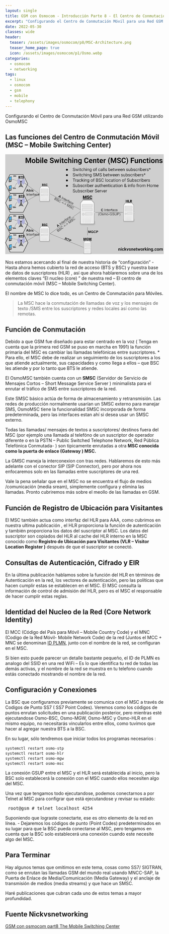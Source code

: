 ```yaml
---
layout: single
title: GSM con Osmocom - Introducción Parte 8 - El Centro de Conmutación Móvil (MSC-The Mobil Switching Center) 
excerpt: "Configurando el Centro de Conmutación Móvil para una Red GSM utilizando OsmoMSC"
date: 2022-05-30
classes: wide
header:
  teaser: /assets/images/osmocom/p8/MSC-Architecture.png
  teaser_home_page: true
  icon: /assets/images/osmocom/p1/Osmo.webp
categories:
  - osmocom
  - networking
tags:
  - linux
  - osmocom
  - gsm
  - mobile
  - telephony
---
```


Configurando el Centro de Conmutación Móvil para una Red GSM utilizando OsmoMSC

## Las funciones del Centro de Conmutación Móvil (MSC – Mobile Switching Center)

![](/assets/images/osmocom/p8/MSC-Architecture.png)

Nos estamos acercando al final de nuestra historia de “configuración” - Hasta ahora hemos cubierto la red de acceso (BTS y BSC) y nuestra base de datos de suscriptores (HLR) , así que ahora hablaremos sobre una de los elementos claves “El nucleo (core) ” de nuestra red – El centro de conmutación móvil (MSC – Mobile Switching Center). 

El nombre de MSC lo dice todo, es un Centro de Conmutación para Móviles.

>La MSC hace la conmutación de llamadas de voz y los mensajes de texto /SMS  entre los suscriptores  y redes locales  así como las remotas. 

## Función de Conmutación

Debido a que GSM fue diseñado para estar centrado en la voz ( Tenga en cuenta que la primera red GSM se puso en marcha en 1991) la función primaria del MSC es cambiar las llamadas telefónicas entre suscriptores. * Para ello, el MSC debe de realizar un seguimiento de los suscriptores a los que atiende actualmente, sus capacidades y como llega a ellos – que BSC les atiende y por lo tanto que BTS le atiende. 

El OsmoMSC también cuenta con un **SMSC** (Servidor de Servicio de Mensajes Cortos – Short Message Service Server ) minimalista para el enrutar el tráfico de SMS entre suscriptores de la red. 

Este SMSC básico actúa de forma de almacenamiento y retransmisión. Las redes de producción normalmente usarían un SMSC externo para manejar SMS, OsmoMSC tiene la funcionalidad SMSC incorporada de forma predeterminada, pero las interfaces estan ahí si desea usar un SMSC externo. 

Todas las llamadas/ mensajes de textos a suscriptores/ destinos fuera del MSC (por ejemplo una llamada al telefóno de un suscriptor de operador diferente  o en  la PSTN – Public Switched Telephone Network, Red Pública Telefónica Conmutada- ) son tipicamente enrutadas a otra **MSC conocida como la puerta de enlace (Gateway ) MSC.**

La GMSC maneja la interconexion con tras redes.  Hablaremos de esto más adelante con el conector SIP (SIP Connector), pero por ahora nos enfocaremos solo en las llamadas entre suscriptores de una red.

Vale la pena señalar que en el MSC no se  encuentra el flujo de medios /comunicación (media sream), simplemente configura y elimina las llamadas. Pronto cubriremos más sobre el meollo de las llamadas en GSM.

## Función de Registro de Ubicación para Visitantes

El MSC también actua como interfaz del HLR para AAA, como cubrimos en nuestra ultima  publicación , el HLR proporciona la función de autenticación y también proporciona los datos del suscriptor al MSC. Los datos del suscriptor son copiados del HLR al cache del HLR interno en la MSC conocido como **Registro de Ubicación para Visitantes (VLR – Visitor Location Register )** después de que el suscriptor se conectó. 

## Consultas de Autenticación, Cifrado y EIR

En la última publicación hablamos sobre la función del HLR en términos de Autenticación en la red,  los vectores de autenticación, pero las políticas que hacen cumplir estas se establecen en el MSC. 
El MSC consulta la información de control de admisión del HLR, pero es el MSC el responsable de hacer cumplir estas reglas.

## Identidad del Nucleo de la Red (Core Network Identity)

El MCC (Código del País para Móvil  – Mobile Country Code) y el MNC (Codigo de la Red Móvil- Mobile Network Code) de la red (Juntos el MCC + MNC se denominan [ID PLMN](https://nickvsnetworking.com/plmn-identifier-calculation-mcc-mnc-to-plmn/), junto con el nombre de la red, se configuran en el MSC. 

Si bien esto puede parecer un detalle bastante pequeño, el ID de PLMN es analogo del SSID en una red WiFi – Es lo que identifica tu red de todas las demás activas, y el nombre de la red se muestra en tu telefono cuando estás conectado mostrando el nombre de la red.

## Configuración y Conexiones

La BSC que configuramos previamente se comunica con el MSC a través de Codigos de Punto SS7  ( SS7 Point Codes). Veremos como los códigos de puntos enrutan solicitudes en una publicación posterior, pero mientras esté ejecutandose Osmo-BSC, Osmo-MGW, Osmo-MSC y Osmo-HLR en el mismo equipo, no necesitarás vincularlos entre ellos, como tuvimos que hacer al agregar nuestra BTS a la BSC. 

En su lugar, sólo tendremos que iniciar todos los programas necesarios : 
```
systemctl restart osmo-stp
systemctl restart osmo-hlr
systemctl restart osmo-mgw
systemctl restart osmo-msc
```


La conexión GSUP entre el MSC y el HLR será establecida al inicio, pero la BSC solo  establecerá la conexión con el MSC cuando ellos necesiten algo del MSC. 

Una vez  que tengamos todo ejecutandose, podemos conectarnos a por Telnet al MSC para configrar que está ejecutandose y revisar su estado: 

<pre> root@gsm # telnet localhost 4254 </pre> 

Suponiendo que lograste conectarte, ese es otro elemento de la red en línea. - Dejaremos los códigos de punto (Point Codes)  predeterminados en su lugar para que la BSC pueda conectarse al MSC, pero tengamos en cuenta que la BSC solo  establecerá una conexión cuando este necesite algo del MSC. 

## Para Terminar

Hay algunos temas que omitimos en este tema, cosas como SS7/ SIGTRAN, como se enrutan las llamadas GSM del mundo real usando MNCC-SAP, la Puerta de Enlace de Media/Comunicación (Media Gateway) y el anclaje de transmisión de medios (media streams) y que hace un SMSC.

Haré publicaciones que cubran cada uno de estos temas a mayor profundidad.


## Fuente Nickvsnetworking

[GSM con osmocom part8 The Mobile Switching Center ](https://nickvsnetworking.com/gsm-with-osmocom-part-7-the-mobile-switching-center/)
